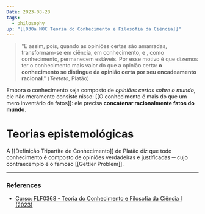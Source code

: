 ```yaml
---
Date: 2023-08-28
tags:
  - philosophy
up: "[[030a MOC Teoria do Conhecimento e Filosofia da Ciência]]"
---
```

> "E assim, pois, quando as opiniões certas são amarradas, transformam-se em ciência, em conhecimento, e , como conhecimento, permanecem estáveis.
> Por esse motivo é que dizemos ter o conhecimento mais valor do que a opinião certa: **o conhecimento se distingue da opinião certa por seu encadeamento racional**." (*Teeteto*, Platão)

Embora o conhecimento seja composto de *opiniões certas sobre o mundo*, ele não meramente consiste nisso: [[O conhecimento é mais do que um mero inventário de fatos]]: ele precisa **concatenar racionalmente fatos do mundo**.
# Teorias epistemológicas
A [[Definição Tripartite de Conhecimento]] de Platão diz que todo conhecimento é composto de opiniões verdadeiras e justificadas ─ cujo contraexemplo é o famoso [[Gettier Problem]].


---
### References
- [Curso: FLF0368 - Teoria do Conhecimento e Filosofia da Ciência I (2023)](https://edisciplinas.usp.br/course/view.php?id=111388)